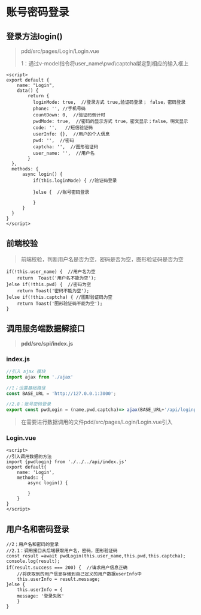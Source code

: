 # 账号密码登录

## 登录方法login()

> pdd/src/pages/Login/Login.vue
>
> 1：通过v-model指令将user_name\pwd\captcha绑定到相应的输入框上

```vue
<script>
export default {
    name: "Login",
    data() {
        return {
          loginMode: true,  //登录方式 true,验证码登录； false，密码登录
          phone: '', //手机号码
          countDown: 0,  //验证码倒计时
          pwdMode: true,  //密码的显示方式 true，密文显示；false，明文显示
          code: '',   //短信验证码
          userInfo: {},  //用户的个人信息
          pwd: '',  //密码
          captcha: '',  //图形验证码
          user_name: '',  //用户名
        }
  },
  methods: {
      async login() {
          if(this.loginMode) { //验证码登录
              
          }else {  //账号密码登录
              
          }
      }
  }
}
</script>
```

## 前端校验

> 前端校验，判断用户名是否为空，密码是否为空，图形验证码是否为空

```vue
if(!this.user_name) {  //用户名为空
	return  Toast('用户名不能为空');
}else if(!this.pwd) {  //密码为空
	return Toast('密码不能为空');
}else if(!this.captcha) { //图形验证码为空
	return Toast('图形验证码不能为空');
}
```

## 调用服务端数据解接口

> **pdd/src/spi/index.js**

### index.js

```javascript
//引入 ajax 模块
import ajax from './ajax'

//1；设置基础路径
const BASE_URL = 'http://127.0.0.1:3000';

//2.8：账号密码登录
export const pwdLogin = (name,pwd,captcha)=> ajax(BASE_URL+'/api/loginpwd',{name,pwd,captcha},'POST');
```

> 在需要进行数据调用的文件pdd/src/pages/Login/Login.vue引入

### Login.vue

```vue
<script>
//引入调用数据的方法
import {pwdlogin} from './../../api/index.js'
export default{
    name: 'Login',
    methods: {
        async login() {
            
        }
    }
}
</script>
```



## 用户名和密码登录

```vue
//2；用户名和密码的登录
//2.1：调用接口从后端获取用户名，密码，图形验证码
const result =await pwdLogin(this.user_name,this.pwd,this.captcha);
console.log(result);
if(result.success === 200) {  //请求用户信息正确
	//将获取到的用户信息存储到自己定义的用户数据userInfo中
	this.userInfo = result.message;
}else {
	this.userInfo = {
	message: '登录失败'
	}
}
```

